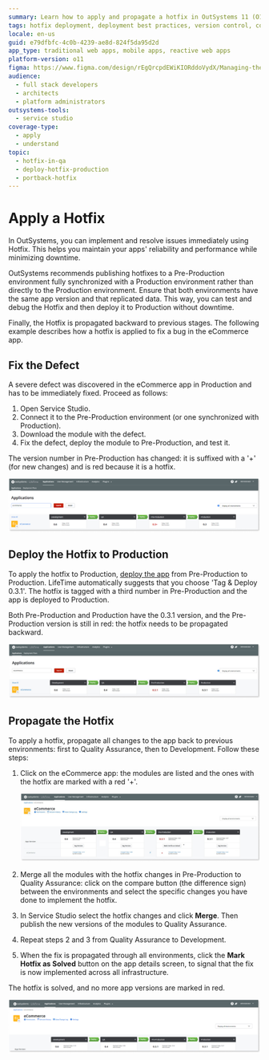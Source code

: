 ```yaml
---
summary: Learn how to apply and propagate a hotfix in OutSystems 11 (O11) to ensure seamless updates across environments without downtime.
tags: hotfix deployment, deployment best practices, version control, continuous deployment, application reliability
locale: en-us
guid: e79dfbfc-4c0b-4239-ae8d-824f5da95d2d
app_type: traditional web apps, mobile apps, reactive web apps
platform-version: o11
figma: https://www.figma.com/design/rEgQrcpdEWiKIORddoVydX/Managing-the-Applications-Lifecycle?node-id=257-90&t=IA5qe8nWseFfv5nx-1
audience:
  - full stack developers
  - architects
  - platform administrators
outsystems-tools:
  - service studio
coverage-type:
  - apply
  - understand
topic:
  - hotfix-in-qa
  - deploy-hotfix-production
  - portback-hotfix
---
```


# Apply a Hotfix

In OutSystems, you can implement and resolve issues immediately using Hotfix. This helps you maintain your apps' reliability and performance while minimizing downtime.

OutSystems recommends publishing hotfixes to a Pre-Production environment fully synchronized with a Production environment rather than directly to the Production environment. Ensure that both environments have the same app version and that replicated data. This way, you can test and debug the Hotfix and then deploy it to Production without downtime. 

Finally, the Hotfix is propagated backward to previous stages. The following example describes how a hotfix is applied to fix a bug in the eCommerce app.

## Fix the Defect

A severe defect was discovered in the eCommerce app in Production and has to be immediately fixed. Proceed as follows:

1. Open Service Studio.
1. Connect it to the Pre-Production environment (or one synchronized with Production).
1. Download the module with the defect.
1. Fix the defect, deploy the module to Pre-Production, and test it.

The version number in Pre-Production has changed: it is suffixed with a '+' (for new changes) and is red because it is a hotfix.

![Screenshot showing the version number in Pre-Production environment suffixed with a '+' indicating a hotfix, highlighted in red.](images/apply-a-hotfix-1.png "Pre-Production Environment with Hotfix Version")

## Deploy the Hotfix to Production

To apply the hotfix to Production, [deploy the app](<deploy-an-application.md>) from Pre-Production to Production. LifeTime automatically suggests that you choose 'Tag &amp; Deploy 0.3.1'. The hotfix is tagged with a third number in Pre-Production and the app is deployed to Production.

Both Pre-Production and Production have the 0.3.1 version, and the Pre-Production version is still in red: the hotfix needs to be propagated backward.

![Screenshot of the deployment process with 'Tag & Deploy 0.3.1' highlighted, indicating the deployment of a hotfix to Production.](images/apply-a-hotfix-2.png "Deploying Hotfix to Production")

## Propagate the Hotfix

To apply a hotfix, propagate all changes to the app back to previous environments: first to Quality Assurance, then to Development. Follow these steps:

1. Click on the eCommerce app: the modules are listed and the ones with the hotfix are marked with a red '+'.

    ![Screenshot of the eCommerce application modules list with hotfix changes marked by a red '+' sign.](images/apply-a-hotfix-3.png "eCommerce Application Modules with Hotfix")   

1. Merge all the modules with the hotfix changes in Pre-Production to Quality Assurance: click on the compare button (the difference sign) between the environments and select the specific changes you have done to implement the hotfix.

1. In Service Studio select the hotfix changes and click **Merge**. Then publish the new versions of the modules to Quality Assurance.

1. Repeat steps 2 and 3 from Quality Assurance to Development.

1. When the fix is propagated through all environments, click the **Mark Hotfix as Solved** button on the app details screen, to signal that the fix is now implemented across all infrastructure.

The hotfix is solved, and no more app versions are marked in red.

![Screenshot showing the application versions with no red highlights, indicating that the hotfix has been successfully propagated and marked as solved.](images/apply-a-hotfix-4.png "Hotfix Marked as Solved")
